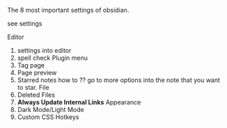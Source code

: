 The 8 most important settings of obsidian.

see settings

Editor
1. settings into editor 
2. spell check 
Plugin menu
1. Tag page
2. Page preview
3. Starred notes
		how to ??
		go to more options into the note that you want to star.
File
1. Deleted Files
2. **Always Update Internal Links**
Appearance
1. Dark Mode/Light Mode
2. Custom CSS 
Hotkeys